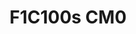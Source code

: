 ---
title: F1C100s CM0
description: F1C100s CM0 is a BTB interface based core board with F1C100s inside.
featured_image: f1c100s_cm0.jpg
weight: 1

# list pages require at least one image to be displayed.
---